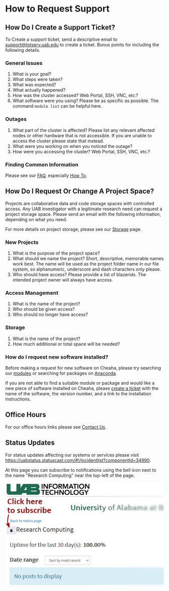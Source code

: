 # How to Request Support

## How Do I Create a Support Ticket?

To Create a support ticket, send a descriptive email to <support@listserv.uab.edu> to create a ticket. Bonus points for including the following details.

### General Issues

1. What is your goal?
2. What steps were taken?
3. What was expected?
4. What actually happened?
5. How was the cluster accessed? Web Portal, SSH, VNC, etc.?
6. What software were you using? Please be as specific as possible. The command `module list` can be helpful here.

### Outages

1. What part of the cluster is affected? Please list any relevant affected nodes or other hardware that is not accessible. If you are unable to access the cluster please state that instead.
2. What were you working on when you noticed the outage?
3. How were you accessing the cluster? Web Portal, SSH, VNC, etc.?

### Finding Common Information

Please see our [FAQ](faq.md), especially [How To](faq.md#how-to).

## How Do I Request Or Change A Project Space?

Projects are collaborative data and code storage spaces with controlled access. Any UAB investigator with a legitimate research need can request a project storage space. Please send an email with the following information, depending on what you need.

For more details on project storage, please see our [Storage](../data_management/storage.md) page.

### New Projects

1. What is the purpose of the project space?
2. What should we name the project? Short, descriptive, memorable names work best. The name will be used as the project folder name in our file system, so alphanumeric, underscore and dash characters only please.
3. Who should have access? Please provide a list of blazerids. The intended project owner will always have access.

### Access Management

1. What is the name of the project?
2. Who should be given access?
3. Who should no longer have access?

### Storage

1. What is the name of the project?
2. How much additional or total space will be needed?

### How do I request new software installed?

Before making a request for new software on Cheaha, please try searching our [modules](../cheaha/software/modules.md) or searching for packages on [Anaconda](../workflow_solutions/using_anaconda.md).

If you are not able to find a suitable module or package and would like a new piece of software installed on Cheaha, please [create a ticket](#how-do-i-create-a-support-ticket) with the name of the software, the version number, and a link to the installation instructions.

## Office Hours

For our office hours links please see [Contact Us](../index.md#contact-us).

## Status Updates

For status updates affecting our systems or services please visit <https://uabstatus.statuscast.com/#!/incidentlist?componentId=34990>.

At this page you can subscribe to notifications using the bell icon next to the name "Research Computing" near the top-left of the page.

![!subscribe button on status update page](images/support_status_update_subscribe.png)

